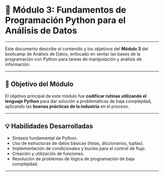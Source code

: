 # 🐍 Módulo 3: Fundamentos de Programación Python para el Análisis de Datos

---

Este documento describe el contenido y los objetivos del **Módulo 3** del bootcamp de Análisis de Datos, enfocado en sentar las bases de la programación con Python para tareas de manipulación y análisis de información.

---

## 🎯 Objetivo del Módulo

El objetivo principal de este módulo fue **codificar rutinas utilizando el lenguaje Python** para dar solución a problemáticas de baja complejidad, aplicando las **buenas prácticas de la industria** en el proceso.

---

## 💡 Habilidades Desarrolladas

* Sintaxis fundamental de Python.
* Uso de estructuras de datos básicas (listas, diccionarios, tuplas).
* Implementación de condicionales y bucles para el control de flujo.
* Creación y utilización de funciones.
* Resolución de problemas de lógica de programación de baja complejidad.

---